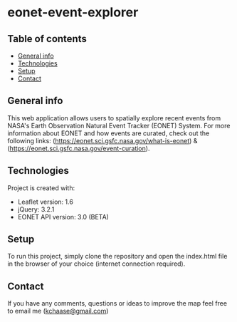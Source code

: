 # eonet-event-explorer

## Table of contents
* [General info](#general-info)
* [Technologies](#technologies)
* [Setup](#setup)
* [Contact](#contact)

## General info
This web application allows users to spatially explore recent events from NASA's Earth Observation Natural Event Tracker (EONET) System. For more information about EONET and how events are curated, check out the following links: (https://eonet.sci.gsfc.nasa.gov/what-is-eonet) & (https://eonet.sci.gsfc.nasa.gov/event-curation). 
	
## Technologies
Project is created with:
* Leaflet version: 1.6
* jQuery: 3.2.1
* EONET API version: 3.0 (BETA)
	
## Setup
To run this project, simply clone the repository and open the index.html file in the browser of your choice (internet connection required). 

## Contact
If you have any comments, questions or ideas to improve the map feel free to email me (kchaase@gmail.com)
